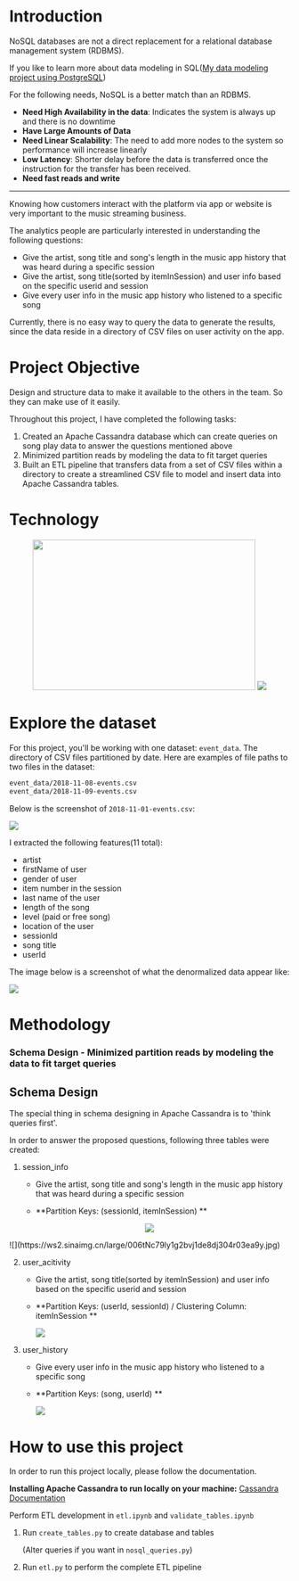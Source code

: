 # Introduction

NoSQL databases are not a direct replacement for a relational database management system (RDBMS).  

If you like to learn more about data modeling in SQL([My data modeling project using PostgreSQL](https://github.com/dar1enyang/Data-Modeling-PostgreSQL))

For the following needs, NoSQL is a better match than an RDBMS.

+ **Need High Availability in the data**: Indicates the system is always up and there is no downtime
+ **Have Large Amounts of Data**
+ **Need Linear Scalability**: The need to add more nodes to the system so performance will increase linearly
+ **Low Latency**: Shorter delay before the data is transferred once the instruction for the transfer has been received.
+ **Need fast reads and write**

---

Knowing how customers interact with the platform via app or website is very important to the music streaming business. 

The analytics people are particularly interested in understanding the following questions:

+ Give the artist, song title and song's length in the music app history that was heard during  a specific session
+ Give the artist, song title(sorted by itemInSession) and user info based on the specific userid and session
+ Give every user info in the music app history who listened to a specific song

Currently, there is no easy way to query the data to generate the results, since the data reside in a directory of CSV files on user activity on the app.



# Project Objective

Design and structure data to make it available to the others in the team. So they can make use of it easily.

Throughout this project, I have completed the following tasks:

1. Created an Apache Cassandra database which can create queries on song play data to answer the questions mentioned above
2. Minimized partition reads by modeling the data to fit target queries
3. Built an ETL pipeline that transfers data from a set of CSV files within a directory to create a streamlined CSV file to model and insert data into Apache Cassandra tables.



# Technology 

<p align="middle">
  <img img height="270" width="400" src="https://ws3.sinaimg.cn/large/006tNc79ly1g2btcxl58xj318r0u0tgv.jpg" />
  <img img  src="https://ws2.sinaimg.cn/large/006tNc79ly1g2bsv06jf3j30gp05njtd.jpg" />


# Explore the dataset

For this project, you'll be working with one dataset: `event_data`. The directory of CSV files partitioned by date. Here are examples of file paths to two files in the dataset:

```txt
event_data/2018-11-08-events.csv
event_data/2018-11-09-events.csv
```

Below is the screenshot of `2018-11-01-events.csv`:

![](https://ws3.sinaimg.cn/large/006tNc79ly1g2bv8lpy9dj32260iehas.jpg)

I extracted the following features(11 total): 

- artist 
- firstName of user
- gender of user
- item number in the session
- last name of the user
- length of the song
- level (paid or free song)
- location of the user
- sessionId
- song title
- userId

The image below is a screenshot of what the denormalized data  appear like: 

![](https://ws3.sinaimg.cn/large/006tNc79ly1g2bv4vvcl7j319i0enajs.jpg)



# Methodology 

### Schema Design - Minimized partition reads by modeling the data to fit target queries

## Schema Design
The special thing in schema designing in Apache Cassandra is to 'think queries first'.

In order to answer the proposed questions, following three tables were created: 

1. session_info

   + Give the artist, song title and song's length in the music app history that was heard during  a specific session

   + **Partition Keys: (sessionId, itemInSession) **

  <p align="center">
  
  <img src="https://ws2.sinaimg.cn/large/006tNc79ly1g2bvj1de8dj304r03ea9y.jpg" />
  </p>   
     ![](https://ws2.sinaimg.cn/large/006tNc79ly1g2bvj1de8dj304r03ea9y.jpg)

2. user_acitivity

   + Give the artist, song title(sorted by itemInSession) and user info based on the specific userid and session

   + **Partition Keys: (userId, sessionId) / Clustering Column: itemInSession **

     ![](https://ws3.sinaimg.cn/large/006tNc79ly1g2bvjbg53fj304x044aa0.jpg)

3. user_history

   + Give every user info in the music app history who listened to a specific song

   + **Partition Keys: (song, userId) **

     ![](https://ws4.sinaimg.cn/large/006tNc79ly1g2bvjgmv7sj304p02tjr9.jpg)



# How to use this project

In order to run this project locally, please follow the documentation.

**Installing Apache Cassandra to run locally on your machine:**
[Cassandra Documentation](http://cassandra.apache.org/doc/latest/getting_started/installing.html)

Perform ETL development in `etl.ipynb` and `validate_tables.ipynb`

1. Run `create_tables.py` to create database and tables 

   (Alter queries if you want in `nosql_queries.py`)

2. Run `etl.py` to perform the complete ETL pipeline
